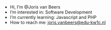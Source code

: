 - Hi, I’m @Joris van Beers
- I’m interested in: Software Development
- I’m currently learning: Javascript and PHP
- How to reach me: joris.vanbeers@edu-kw1c.nl

<!---
JorisvanBeers/JorisvanBeers is a ✨ special ✨ repository because its `README.md` (this file) appears on your GitHub profile.
You can click the Preview link to take a look at your changes.
--->
